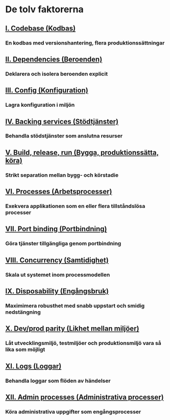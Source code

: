 De tolv faktorerna
==================

## [I. Codebase (Kodbas)](./codebase)
### En kodbas med versionshantering, flera produktionssättningar

## [II. Dependencies (Beroenden)](./dependencies)
### Deklarera och isolera beroenden explicit

## [III. Config (Konfiguration)](./config)
### Lagra konfiguration i miljön

## [IV. Backing services (Stödtjänster)](./backing-services)
### Behandla stödstjänster som anslutna resurser

## [V. Build, release, run (Bygga, produktionssätta, köra)](./build-release-run)
### Strikt separation mellan bygg- och körstadie

## [VI. Processes (Arbetsprocesser)](./processes)
### Exekvera applikationen som en eller flera tillståndslösa processer

## [VII. Port binding (Portbindning)](./port-binding)
### Göra tjänster tillgängliga genom portbindning

## [VIII. Concurrency (Samtidighet)](./concurrency)
### Skala ut systemet inom processmodellen

## [IX. Disposability (Engångsbruk)](./disposability)
### Maximimera robusthet med snabb uppstart och smidig nedstängning

## [X. Dev/prod parity (Likhet mellan miljöer)](./dev-prod-parity)
### Låt utvecklingsmiljö, testmiljöer och produktionsmiljö vara så lika som möjligt

## [XI. Logs (Loggar)](./logs)
### Behandla loggar som flöden av händelser

## [XII. Admin processes (Administrativa processer)](./admin-processes)
### Köra administrativa uppgifter som engångsprocesser
